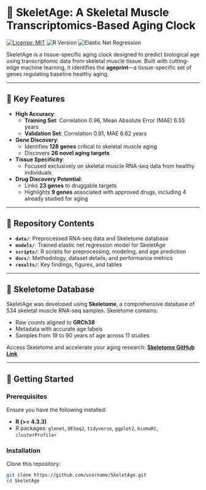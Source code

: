 # 🦴 **SkeletAge: A Skeletal Muscle Transcriptomics-Based Aging Clock**  

[![License: MIT](https://img.shields.io/badge/License-MIT-green.svg)](https://opensource.org/licenses/MIT)
![R Version](https://img.shields.io/badge/R-%3E%3D4.3.3-blue)
![Elastic Net Regression](https://img.shields.io/badge/ElasticNet-%E2%9C%94-green)  

SkeletAge is a tissue-specific aging clock designed to predict biological age using transcriptomic data from skeletal muscle tissue. Built with cutting-edge machine learning, it identifies the **ageprint**—a tissue-specific set of genes regulating baseline healthy aging.  

---

## 🌟 **Key Features**  

- **High Accuracy**:  
  - **Training Set**: Correlation 0.96, Mean Absolute Error (MAE) 6.55 years  
  - **Validation Set**: Correlation 0.91, MAE 6.62 years  
- **Gene Discovery**:  
  - Identifies **128 genes** critical to skeletal muscle aging  
  - Discovers **26 novel aging targets**  
- **Tissue Specificity**:  
  - Focused exclusively on skeletal muscle RNA-seq data from healthy individuals  
- **Drug Discovery Potential**:  
  - Links **23 genes** to druggable targets  
  - Highlights **9 genes** associated with approved drugs, including 4 already studied for aging  

---

## 📂 **Repository Contents**  

- **`data/`**: Preprocessed RNA-seq data and Skeletome database  
- **`models/`**: Trained elastic net regression model for SkeletAge  
- **`scripts/`**: R scripts for preprocessing, modeling, and age prediction  
- **`docs/`**: Methodology, dataset details, and performance metrics  
- **`results/`**: Key findings, figures, and tables  

---

## 🧬 **Skeletome Database**  

SkeletAge was developed using **Skeletome**, a comprehensive database of 534 skeletal muscle RNA-seq samples. Skeletome contains:  
- Raw counts aligned to **GRCh38**  
- Metadata with accurate age labels  
- Samples from 19 to 90 years of age across 11 studies  

Access Skeletome and accelerate your aging research: **[Skeletome GitHub Link](#)**  

---

## 🚀 **Getting Started**  

### **Prerequisites**  
Ensure you have the following installed:  
- **R (>= 4.3.3)**  
- R packages: `glmnet`, `DESeq2`, `tidyverse`, `ggplot2`, `biomaRt`, `clusterProfiler`  

### **Installation**  
Clone this repository:  

```bash
git clone https://github.com/username/SkeletAge.git
cd SkeletAge
